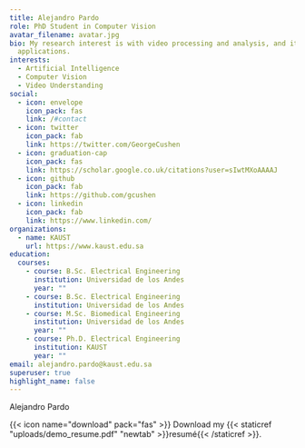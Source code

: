 ```yaml
---
title: Alejandro Pardo
role: PhD Student in Computer Vision
avatar_filename: avatar.jpg
bio: My research interest is with video processing and analysis, and its
  applications.
interests:
  - Artificial Intelligence
  - Computer Vision
  - Video Understanding
social:
  - icon: envelope
    icon_pack: fas
    link: /#contact
  - icon: twitter
    icon_pack: fab
    link: https://twitter.com/GeorgeCushen
  - icon: graduation-cap
    icon_pack: fas
    link: https://scholar.google.co.uk/citations?user=sIwtMXoAAAAJ
  - icon: github
    icon_pack: fab
    link: https://github.com/gcushen
  - icon: linkedin
    icon_pack: fab
    link: https://www.linkedin.com/
organizations:
  - name: KAUST
    url: https://www.kaust.edu.sa
education:
  courses:
    - course: B.Sc. Electrical Engineering
      institution: Universidad de los Andes
      year: ""
    - course: B.Sc. Electrical Engineering
      institution: Universidad de los Andes
    - course: M.Sc. Biomedical Engineering
      institution: Universidad de los Andes
      year: ""
    - course: Ph.D. Electrical Engineering
      institution: KAUST
      year: ""
email: alejandro.pardo@kaust.edu.sa
superuser: true
highlight_name: false
---
```

Alejandro Pardo

{{< icon name="download" pack="fas" >}} Download my {{< staticref "uploads/demo_resume.pdf" "newtab" >}}resumé{{< /staticref >}}.